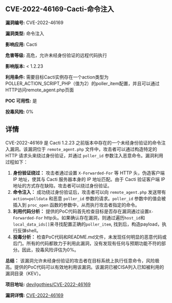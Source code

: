 ## CVE-2022-46169-Cacti-命令注入

**漏洞编号:** CVE-2022-46169

**漏洞类型:** 命令注入

**影响应用:** Cacti

**危害等级:** 高危，允许未经身份验证的远程代码执行

**影响版本:** < 1.2.23

**利用条件:** 需要目标Cacti实例存在一个action类型为POLLER_ACTION_SCRIPT_PHP（值为2）的poller_item配置，并且可以通过HTTP访问remote_agent.php页面

**POC 可用性:** 是

**投毒风险:** 0%

## 详情

CVE-2022-46169 是 Cacti 1.2.23 之前版本中存在的一个未经身份验证的命令注入漏洞。该漏洞位于 `remote_agent.php` 文件中，攻击者可以通过构造特定的 HTTP 请求头来绕过身份验证，并通过 `poller_id` 参数注入恶意命令。漏洞利用过程如下：

1.  **身份验证绕过：** 攻击者通过设置 `X-Forwarded-For` 等 HTTP 头，伪造客户端 IP 地址，使其与 Cacti 服务器本身的 IP 地址匹配。由于 Cacti 验证客户端 IP 地址的方式存在缺陷，攻击者可以绕过身份验证。
2.  **命令注入：** 成功绕过身份验证后，攻击者可以向 `remote_agent.php` 发送带有 `action=polldata` 和恶意 `poller_id` 参数的请求。`poller_id` 参数中的值会被插入到 `proc_open` 函数的参数中，从而执行攻击者指定的命令。
3.  **利用代码分析：** 提供的PoC代码首先检查目标是否存在漏洞通过设置`X-Forwarded-For` http头。如果确认存在漏洞，则通过遍历`host_id`和`local_data_ids[]`来寻找配置正确的`poller_item`, 找到后，构造payload，执行反弹shell。
4. **投毒分析：** 检查PoC代码和README.md文件，未发现任何明显的恶意代码或后门。所有的代码都致力于利用此漏洞，没有发现有任何与预期功能不符的部分。因此，投毒风险评估为0%。

**总结：**
该漏洞允许未经身份验证的攻击者在目标系统上执行任意命令，风险极高。提供的PoC代码可以有效地利用该漏洞。该漏洞已被CISA列入已知被利用的漏洞目录（KEV）。

**项目地址:** [devilgothies/CVE-2022-46169](https://github.com/devilgothies/CVE-2022-46169)

**漏洞详情:** [CVE-2022-46169](https://nvd.nist.gov/vuln/detail/CVE-2022-46169)